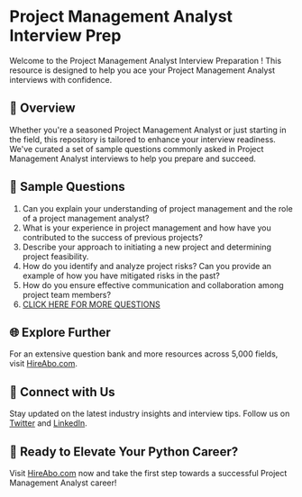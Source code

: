 # Project Management Analyst Interview Prep

Welcome to the Project Management Analyst Interview Preparation ! This resource is designed to help you ace your Project Management Analyst interviews with confidence.

## 🚀 Overview

Whether you're a seasoned Project Management Analyst or just starting in the field, this repository is tailored to enhance your interview readiness. We've curated a set of sample questions commonly asked in Project Management Analyst interviews to help you prepare and succeed.

## 📝 Sample Questions

1. Can you explain your understanding of project management and the role of a project management analyst?
2. What is your experience in project management and how have you contributed to the success of previous projects?
3. Describe your approach to initiating a new project and determining project feasibility.
4. How do you identify and analyze project risks? Can you provide an example of how you have mitigated risks in the past?
5. How do you ensure effective communication and collaboration among project team members?
6. [CLICK HERE FOR MORE QUESTIONS](https://hireabo.com/job/1_3_22/Project%20Management%20Analyst)

## 🌐 Explore Further

For an extensive question bank and more resources across 5,000 fields, visit [HireAbo.com](https://www.hireabo.com).

## 📱 Connect with Us

Stay updated on the latest industry insights and interview tips. Follow us on [Twitter](https://twitter.com/hireabo) and [LinkedIn](https://www.linkedin.com/in/hire-abo-3609972a8/).

## 🚀 Ready to Elevate Your Python Career?

Visit [HireAbo.com](https://www.hireabo.com) now and take the first step towards a successful Project Management Analyst career!